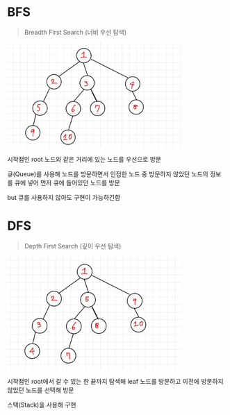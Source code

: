 # BFS

> Breadth First Search (너비 우선 탐색)

<img src= "../img/bfs_ex.jpeg" width="400px"></img>

시작점인 root 노드와 같은 거리에 있는 노드를 우선으로 방문

큐(Queue)를 사용해 노드를 방문하면서 인접한 노드 중 방문하지 않았던 노드의 정보를 큐에 넣어 먼저 큐에 들어있던 노드를 방문

but 큐를 사용하지 않아도 구현이 가능하긴함

# DFS

> Depth First Search (깊이 우선 탐색)

<img src= "../img/dfs_ex.jpeg" width="400px"></img>

시작점인 root에서 갈 수 있는 한 끝까지 탐색해 leaf 노드를 방문하고 이전에 방문하지 않았던 노드를 선택해 방문

스택(Stack)을 사용해 구현
